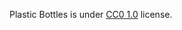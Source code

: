 Plastic Bottles is under [CC0 1.0](https://creativecommons.org/publicdomain/zero/1.0/legalcode) license.